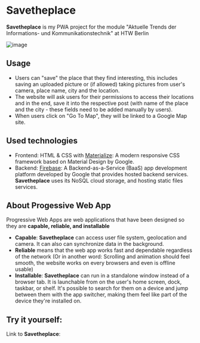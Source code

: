 # Savetheplace
**Savetheplace** is my PWA project for the module "Aktuelle Trends der Informations- und Kommunikationstechnik" at HTW Berlin

![image](https://user-images.githubusercontent.com/57114344/132533151-9efcae2f-7134-46b3-9747-08ee9d1d4b1c.png)


## Usage
 - Users can "save" the place that they find interesting, this includes saving an uploaded picture or (if allowed) taking pictures from user's camera, place name, city and the location.
 - The website will ask users for their permissions to access their locations and in the end, save it into the respective post (with name of the place and the city - these fields need to be added manually by users).
 - When users click on "Go To Map", they will be linked to a Google Map site.

## Used technologies 

- Frontend: HTML & CSS with [Materialize](https://materializecss.com/): A modern responsive CSS framework based on Material Design by Google.
- Backend: [Firebase](https://firebase.google.com/): A Backend-as-a-Service (BaaS) app development platform developed by Google that provides hosted backend services. **Savetheplace** uses its NoSQL cloud storage, and hosting static files services. 

## About Progessive Web App

Progressive Web Apps are web applications that have been designed so they are **capable, reliable, and installable**
- **Capable**: **Savetheplace** can access user file system, geolocation and camera. It can also can synchronize data in the background. 
- **Reliable** means that the web app works fast and dependable regardless of the network (Or in another word: Scrolling and animation should feel smooth, the website works on every browsers and even is offline usable)
- **Installable**: **Savetheplace** can run in a standalone window instead of a browser tab. It is launchable from on the user's home screen, dock, taskbar, or shelf. It's possible to search for them on a device and jump between them with the app switcher, making them feel like part of the device they're installed on.

## Try it yourself: 

Link to **Savetheplace**: 

